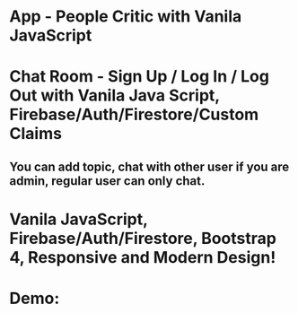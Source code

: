 # App - People Critic with Vanila JavaScript
# Chat Room - Sign Up / Log In / Log Out with Vanila Java Script, Firebase/Auth/Firestore/Custom Claims

## You can add topic, chat with other user if you are admin, regular user can only chat.

# Vanila JavaScript, Firebase/Auth/Firestore, Bootstrap 4, Responsive and Modern Design!

# Demo: 
